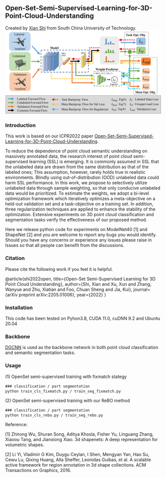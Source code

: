 ## Open-Set-Semi-Supervised-Learning-for-3D-Point-Cloud-Understanding
Created by <a href="https://github.com/SBXGary" target="_blank">Xian Shi</a> from South China University of Technology.
![prediction example](./schematic_diagram_fn.gif)

### Introduction
This work is based on our ICPR2022 paper <a href="https://arxiv.org/abs/2205.01006">Open-Set-Semi-Supervised-Learning-for-3D-Point-Cloud-Understanding</a>. 

To reduce the dependence of point cloud semantic understanding on massively annotated data, the research interest of point cloud semi-supervised learning (SSL) is emerging. It is commonly assumed in SSL that the unlabeled data are drawn from the same distribution as that of the labeled ones; This assumption, however, rarely holds true in realistic environments. Blindly using out-of-distribution (OOD) unlabeled data could harm SSL performance. In this work, we propose to selectively utilize unlabeled data through sample weighting, so that only conducive unlabeled data would be prioritized. To estimate the weights, we adopt a bi-level optimization framework which iteratively optimizes a meta-objective on a held-out validation set and a task-objective on a training set. In addition, three regularization techniques are applied to enhance the stability of the optimization. Extensive experiments on 3D point cloud classification and segmentation tasks verify the effectiveness of our proposed method. 

Here we release python code for experiments on ModelNet40 [1] and ShapeNet [2] and you are welcome to report any bugs you would identify. Should you have any concerns or experience any issues please raise in Issues so that all people can benefit from the discussions.

### Citation
Please cite the following work if you feel it is helpful.

@article{shi2022open,
  title={Open-Set Semi-Supervised Learning for 3D Point Cloud Understanding},
  author={Shi, Xian and Xu, Xun and Zhang, Wanyue and Zhu, Xiatian and Foo, Chuan Sheng and Jia, Kui},
  journal={arXiv preprint arXiv:2205.01006},
  year={2022}
}

### Installation
This code has been tested on Pyhon3.8, CUDA 11.0, cuDNN 9.2 and Ubuntu 20.04

### Backbone
<a href="https://github.com/muhanzhang/pytorch_DGCNN">DGCNN</a> is used as the backbone network in both point cloud classification and semantic segmentation tasks.

### Usage
(1) OpenSet semi-supervised training with fixmatch stategy

	### classification / part segmentation
	python train_cls_fixmatch.py / train_seg_fixmatch.py
	
(2) OpenSet semi-supervised training with our ReBO method

	### classification / part segmentation
	python train_cls_rebo.py / train_seg_rebo.py
	


Reference:

[1] Zhirong Wu, Shuran Song, Aditya Khosla, Fisher Yu, Linguang Zhang, Xiaoou Tang, and Jianxiong Xiao. 3d shapenets: A deep representation for volumetric shapes.

[2] Li Yi, Vladimir G Kim, Duygu Ceylan, I Shen, Mengyan Yan, Hao Su, Cewu Lu, Qixing Huang, Alla Sheffer, Leonidas Guibas, et al. A scalable active framework for region annotation in 3d shape collections. ACM Transactions on Graphics, 2016.

